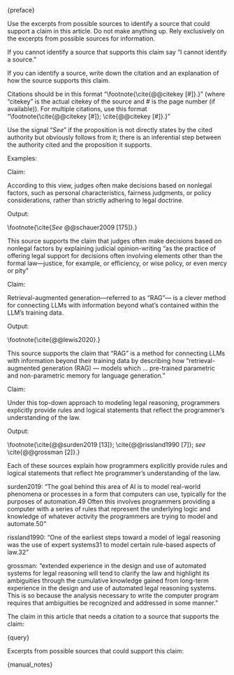 {preface}

Use the excerpts from possible sources to identify a source that could support a claim in this article. Do not make anything up. Rely exclusively on the excerpts from possible sources for information.

If you cannot identify a source that supports this claim say “I cannot identify a source.”

If you can identify a source, write down the citation and an explanation of how the source supports this claim.

Citations should be in this format “\footnote{\cite{@@citekey [#]}.}” (where “citekey” is the actual citekey of the source and # is the page number (if available)). For multiple citations, use this format “\footnote{\cite{@@citekey [#]}; \cite{@@citekey [#]}.}”

Use the signal “_See_” if the proposition is not directly states by the cited authority but obviously follows from it; there is an inferential step between the authority cited and the proposition it supports.

Examples:

Claim:

According to this view, judges often make decisions based on nonlegal factors, such as personal characteristics, fairness judgments, or policy considerations, rather than strictly adhering to legal doctrine.

Output:

\footnote{\cite{_See_ @@schauer2009 [175]}.}

This source supports the claim that judges often make decisions based on nonlegal factors by explaining judicial opinion-writing “as the practice of offering legal support for decisions often involving elements other than the formal law—justice, for example, or efficiency, or wise policy, or even mercy or pity”

Claim:

Retrieval-augmented generation—referred to as “RAG”— is a clever method for connecting LLMs with information beyond what’s contained within the LLM’s training data.

Output:

\footnote{\cite{@@lewis2020}.}

This source supports the claim that “RAG” is a method for connecting LLMs with information beyond their training data by describing how “retrieval-augmented generation (RAG) — models which … pre-trained parametric and non-parametric memory for language generation.”

Claim:

Under this top-down approach to modeling legal reasoning, programmers explicitly provide rules and logical statements that reflect the programmer’s understanding of the law.

Output:

\footnote{\cite{@@surden2019 [13]}; \cite{@@rissland1990 [7]}; _see_ \cite{@@grossman [2]}.}

Each of these sources explain how programmers explicitly provide rules and logical statements that reflect hte programmer’s understanding of the law.

surden2019: “The goal behind this area of AI is to model real-world phenomena or processes in a form that computers can use, typically for the purposes of automation.49 Often this involves programmers providing a computer with a series of rules that represent the underlying logic and knowledge of whatever activity the programmers are trying to model and automate.50”

rissland1990: “One of the earliest steps toward a model of legal reasoning was the use of expert systems31 to model certain rule-based aspects of law.32”

grossman: “extended experience in the design and use of automated systems for legal reasoning will tend to clarify the law and highlight its ambiguities through the cumulative knowledge gained from long-term experience in the design and use of automated legal reasoning systems. This is so because the analysis necessary to write the computer program requires that ambiguities be recognized and addressed in some manner.”

The claim in this article that needs a citation to a source that supports the claim:

{query}

Excerpts from possible sources that could support this claim:

{manual_notes}